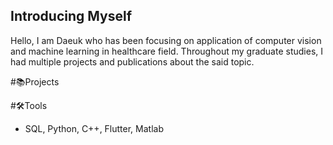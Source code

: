 ## Introducing Myself

Hello, I am Daeuk who has been focusing on application of computer vision and machine learning in healthcare field. Throughout my graduate studies, I had multiple projects and publications about the said topic.

#📚Projects

#🛠️Tools
- SQL, Python, C++, Flutter, Matlab
